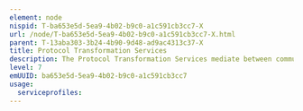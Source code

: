 ```yaml
---
element: node
nispid: T-ba653e5d-5ea9-4b02-b9c0-a1c591cb3cc7-X
url: /node/T-ba653e5d-5ea9-4b02-b9c0-a1c591cb3cc7-X.html
parent: T-13aba303-3b24-4b90-9d48-ad9ac4313c37-X
title: Protocol Transformation Services
description: The Protocol Transformation Services mediate between communication parties by adjusting the way in which data is exchanged between both parties. Protocol Transformation Services enable the use of different protocols for handling information between information providers and consumers over a possibly heterogeneous network. Protocol Transformation Services are important when different types of communication patterns are being used (e.g. static, deployable or mobile) that would require special protocols to ensure that the information is being transferred in the most efficient possible way. Protocol transformation services mediate between various transport protocols, which for example in a web services setting usually comprise single protocols like HTTP, HTTPS, TLS, SMTP and FTP, but also entire message-oriented middle-ware solutions like IBM's WebSphere MQ or JMS. We speak of protocol virtualization if a protocol mediation services actually offers to consume a service over a range of different transport protocols.
level: 7
emUUID: ba653e5d-5ea9-4b02-b9c0-a1c591cb3cc7
usage:
  serviceprofiles:
---
```

